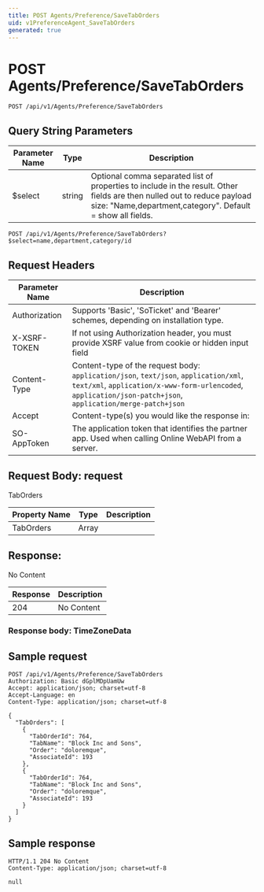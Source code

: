```yaml
---
title: POST Agents/Preference/SaveTabOrders
uid: v1PreferenceAgent_SaveTabOrders
generated: true
---
```


# POST Agents/Preference/SaveTabOrders

```http
POST /api/v1/Agents/Preference/SaveTabOrders
```









## Query String Parameters

| Parameter Name | Type |  Description |
|----------------|------|--------------|
| $select | string |  Optional comma separated list of properties to include in the result. Other fields are then nulled out to reduce payload size: "Name,department,category". Default = show all fields. |

```http
POST /api/v1/Agents/Preference/SaveTabOrders?$select=name,department,category/id
```


## Request Headers

| Parameter Name | Description |
|----------------|-------------|
| Authorization  | Supports 'Basic', 'SoTicket' and 'Bearer' schemes, depending on installation type. |
| X-XSRF-TOKEN   | If not using Authorization header, you must provide XSRF value from cookie or hidden input field |
| Content-Type | Content-type of the request body: `application/json`, `text/json`, `application/xml`, `text/xml`, `application/x-www-form-urlencoded`, `application/json-patch+json`, `application/merge-patch+json` |
| Accept         | Content-type(s) you would like the response in:  |
| SO-AppToken | The application token that identifies the partner app. Used when calling Online WebAPI from a server. |

## Request Body: request 

TabOrders 

| Property Name | Type |  Description |
|----------------|------|--------------|
| TabOrders | Array |  |

## Response:

No Content

| Response | Description |
|----------------|-------------|
| 204 | No Content |

### Response body: TimeZoneData


## Sample request

```http!
POST /api/v1/Agents/Preference/SaveTabOrders
Authorization: Basic dGplMDpUamUw
Accept: application/json; charset=utf-8
Accept-Language: en
Content-Type: application/json; charset=utf-8

{
  "TabOrders": [
    {
      "TabOrderId": 764,
      "TabName": "Block Inc and Sons",
      "Order": "doloremque",
      "AssociateId": 193
    },
    {
      "TabOrderId": 764,
      "TabName": "Block Inc and Sons",
      "Order": "doloremque",
      "AssociateId": 193
    }
  ]
}
```

## Sample response

```http_
HTTP/1.1 204 No Content
Content-Type: application/json; charset=utf-8

null
```